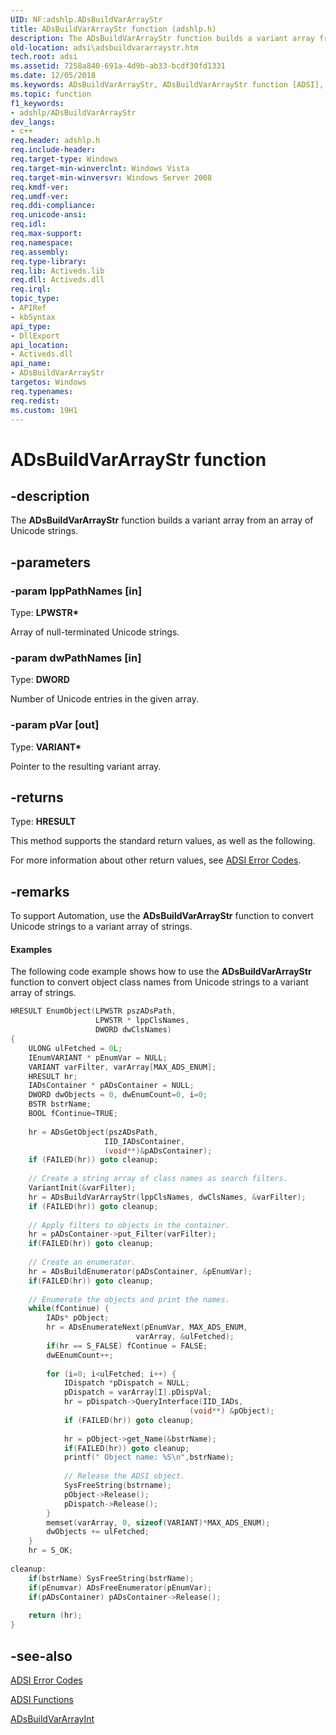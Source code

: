 ```yaml
---
UID: NF:adshlp.ADsBuildVarArrayStr
title: ADsBuildVarArrayStr function (adshlp.h)
description: The ADsBuildVarArrayStr function builds a variant array from an array of Unicode strings.
old-location: adsi\adsbuildvararraystr.htm
tech.root: adsi
ms.assetid: 7258a840-691a-4d9b-ab33-bcdf30fd1331
ms.date: 12/05/2018
ms.keywords: ADsBuildVarArrayStr, ADsBuildVarArrayStr function [ADSI], _ds_adsbuildvararraystr, adshlp/ADsBuildVarArrayStr, adsi.adsbuildvararraystr
ms.topic: function
f1_keywords:
- adshlp/ADsBuildVarArrayStr
dev_langs:
- c++
req.header: adshlp.h
req.include-header: 
req.target-type: Windows
req.target-min-winverclnt: Windows Vista
req.target-min-winversvr: Windows Server 2008
req.kmdf-ver: 
req.umdf-ver: 
req.ddi-compliance: 
req.unicode-ansi: 
req.idl: 
req.max-support: 
req.namespace: 
req.assembly: 
req.type-library: 
req.lib: Activeds.lib
req.dll: Activeds.dll
req.irql: 
topic_type:
- APIRef
- kbSyntax
api_type:
- DllExport
api_location:
- Activeds.dll
api_name:
- ADsBuildVarArrayStr
targetos: Windows
req.typenames: 
req.redist: 
ms.custom: 19H1
---
```


# ADsBuildVarArrayStr function


## -description


The <b>ADsBuildVarArrayStr</b> function builds a variant array from an array of Unicode strings.


## -parameters




### -param lppPathNames [in]

Type: <b>LPWSTR*</b>

Array of null-terminated Unicode strings.


### -param dwPathNames [in]

Type: <b>DWORD</b>

Number of Unicode entries in the given array.


### -param pVar [out]

Type: <b>VARIANT*</b>

Pointer to the resulting variant array.


## -returns



Type: <b>HRESULT</b>

This method supports the standard return values, as well as the following.

For more information about other return values, see  <a href="https://docs.microsoft.com/windows/desktop/ADSI/adsi-error-codes">ADSI Error Codes</a>.




## -remarks



To support Automation, use the <b>ADsBuildVarArrayStr</b> function to convert Unicode strings to a variant array of strings.


#### Examples

The following code example shows how to use the <b>ADsBuildVarArrayStr</b> function to convert object class names from Unicode strings to a variant array of strings.


```cpp
HRESULT EnumObject(LPWSTR pszADsPath,
                   LPWSTR * lppClsNames,
                   DWORD dwClsNames)
{
    ULONG ulFetched = 0L;
    IEnumVARIANT * pEnumVar = NULL;
    VARIANT varFilter, varArray[MAX_ADS_ENUM];
    HRESULT hr;
    IADsContainer * pADsContainer = NULL;
    DWORD dwObjects = 0, dwEnumCount=0, i=0;
    BSTR bstrName;
    BOOL fContinue=TRUE;
 
    hr = ADsGetObject(pszADsPath,
                     IID_IADsContainer,
                     (void**)&pADsContainer);
    if (FAILED(hr)) goto cleanup;
 
    // Create a string array of class names as search filters.
    VariantInit(&varFilter);
    hr = ADsBuildVarArrayStr(lppClsNames, dwClsNames, &varFilter);
    if (FAILED(hr)) goto cleanup;
 
    // Apply filters to objects in the container.
    hr = pADsContainer->put_Filter(varFilter);
    if(FAILED(hr)) goto cleanup;
 
    // Create an enumerator.
    hr = ADsBuildEnumerator(pADsContainer, &pEnumVar);
    if(FAILED(hr)) goto cleanup;
 
    // Enumerate the objects and print the names.
    while(fContinue) {
        IADs* pObject;
        hr = ADsEnumerateNext(pEnumVar, MAX_ADS_ENUM,
                            varArray, &ulFetched);
        if(hr == S_FALSE) fContinue = FALSE;
        dwEEnumCount++;
 
        for (i=0; i<ulFetched; i++) {
            IDispatch *pDispatch = NULL;
            pDispatch = varArray[I].pDispVal;
            hr = pDispatch->QueryInterface(IID_IADs,
                                        (void**) &pObject);
            if (FAILED(hr)) goto cleanup;
 
            hr = pObject->get_Name(&bstrName);
            if(FAILED(hr)) goto cleanup;
            printf(" Object name: %S\n",bstrName);
 
            // Release the ADSI object.
            SysFreeString(bstrname);
            pObject->Release();
            pDispatch->Release();
        }
        memset(varArray, 0, sizeof(VARIANT)*MAX_ADS_ENUM);
        dwObjects += ulFetched;
    }
    hr = S_OK;
 
cleanup:
    if(bstrName) SysFreeString(bstrName);
    if(pEnumvar) ADsFreeEnumerator(pEnumVar);
    if(pADsContainer) pADsContainer->Release();
 
    return (hr);
}
```





## -see-also




<a href="https://docs.microsoft.com/windows/desktop/ADSI/adsi-error-codes">ADSI Error Codes</a>



<a href="https://docs.microsoft.com/windows/desktop/ADSI/adsi-functions">ADSI Functions</a>



<a href="https://docs.microsoft.com/windows/desktop/api/adshlp/nf-adshlp-adsbuildvararrayint">ADsBuildVarArrayInt</a>
 

 

